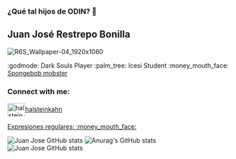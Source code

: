 ### ¿Qué tal hijos de ODIN? 👋
## Juan José Restrepo Bonilla

![R6S_Wallpaper-04_1920x1080](https://user-images.githubusercontent.com/47890848/99463387-9d8f7f80-2903-11eb-8895-c7956dd1d752.jpg)
<p>
:godmode: Dark Souls Player
:palm_tree: Icesi Student
:money_mouth_face: <a href= "https://vignette.wikia.nocookie.net/mamarre-estudios-espanol/images/5/59/Fa612f5c7a6f3de494d573462cffa40b.jpg/revision/latest/window-crop/width/200/x-offset/0/y-offset/0/window-width/525/window-height/525?cb=20200405033240&path-prefix=es"> 	 Spongebob mobster </a>
</p>

<h3 align="left">Connect with me:</h3>
<p align="left">
<a href="https://instagram.com/halsteinkahn" target="blank"><img align="center" src="https://cdn.jsdelivr.net/npm/simple-icons@3.0.1/icons/instagram.svg" alt="halsteinkahn" height="30" width="40" />halsteinkahn</a>
</p>

<p>
<a href="https://github.com/falconmasters/expresiones-regulares/blob/master/Expresiones_Regulares.txt" target="blank">Expresiones regulares: :money_mouth_face:</a> 
</p>
<!--
**JuanJoseRestrepo/JuanJoseRestrepo** is a ✨ _special_ ✨ repository because its `README.md` (this file) appears on your GitHub profile.
-->

![Juan Jose GitHub stats](https://github-readme-stats.vercel.app/api?username=JuanJoseRestrepo)
![Anurag's GitHub stats](https://github-readme-stats.vercel.app/api?username=JuanJoseRestrepo&hide=contribs,prs)
![Juan Jose GitHub stats](https://github-readme-stats.vercel.app/api?username=JuanJoseRestrepo&show_icons=true)
